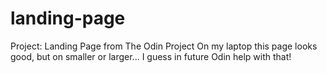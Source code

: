 # landing-page
Project: Landing Page from The Odin Project
On my laptop this page looks good, but on smaller or larger...
I guess in future Odin help with that!